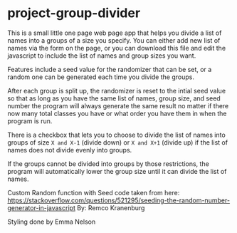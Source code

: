 # project-group-divider

This is a small little one page web page app that helps you divide a list of names into a groups of a size you specify.  You can either add new list of names via the form on the page, or you can download this file and edit the javascript to include the list of names and group sizes you want.

Features include a seed value for the randomizer that can be set, or a random one can be generated each time you divide the groups.

After each group is split up, the randomizer is reset to the intial seed value so that as long as you have the same list of names, group size, and seed number the program will always generate the same result no matter if there now many total classes you have or what order you have them in when the program is run.

There is a checkbox that lets you to choose to divide the list of names into groups of size `X and X-1` (divide down) or `X and X+1` (divide up) if the list of names does not divide evenly into groups.

If the groups cannot be divided into groups by those restrictions, the program will automatically lower the group size until it can divide the list of names.

Custom Random function with Seed code taken from here:
https://stackoverflow.com/questions/521295/seeding-the-random-number-generator-in-javascript
By: Remco Kranenburg

Styling done by Emma Nelson